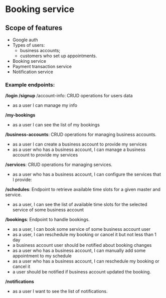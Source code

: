 # Booking service

## Scope of features
- Google auth
- Types of users:
  - business accounts;
  - customers who set up appointments.
- Booking service
- Payment transaction service
- Notification service

### Example endpoints:
**/login** 
**/signup**
/account-info: CRUD operations for users data
- as a user I can manage my info

**/my-bookings** 
- as a user I can see the list of my bookings  

**/business-accounts**: CRUD operations for managing business accounts.
- as a user I can create a business account to provide my services
- as a user who has a business account, I can manage a business account to provide my services

**/services**: CRUD operations for managing services.
- as a user who has a business account, I can configure the services that I provide:

**/schedules**: Endpoint to retrieve available time slots for a given master and service.
- as a user, I can see the list of available time slots  for the selected service of some business account

**/bookings**: Endpoint to handle bookings.
- as a user, I can book some service of some business account user
- as a user, I can reschedule my booking or cancel it but not less than 1 day
- a business account user should be notified about booking changes 
- as a user who has a business account, I can manually add some appointment to my schedule
- as a user who has a business account, I can reschedule my booking or cancel it
- a user should be notified if business account updated the booking.

**/notifications**
- as a user I want to see the list of notifications.
